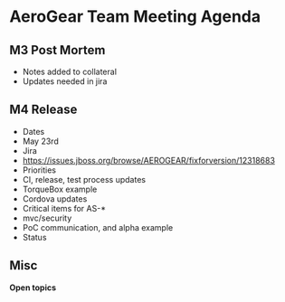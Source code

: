 AeroGear Team Meeting Agenda
============================

M3 Post Mortem
--------------

* Notes added to collateral
* Updates needed in jira

M4 Release
-----------

* Dates
 * May 23rd
* Jira
 * https://issues.jboss.org/browse/AEROGEAR/fixforversion/12318683
* Priorities
 * CI, release, test process updates
 * TorqueBox example
 * Cordova updates
 * Critical items for AS-*
* mvc/security 
 * PoC communication, and alpha example
 * Status

Misc
----


__Open topics__